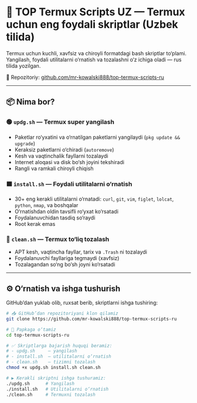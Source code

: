 # 🚀 TOP Termux Scripts UZ — Termux uchun eng foydali skriptlar (Uzbek tilida)

Termux uchun kuchli, xavfsiz va chiroyli formatdagi bash skriptlar to‘plami.  
Yangilash, foydali utilitalarni o‘rnatish va tozalashni o‘z ichiga oladi — rus tilida yozilgan.

📁 Repozitoriy: [github.com/mr-kowalski888/top-termux-scripts-ru](https://github.com/mr-kowalski888/top-termux-scripts-ru)

---

## 📦 Nima bor?

### 🟢 `updg.sh` — Termux super yangilash
- Paketlar ro‘yxatini va o‘rnatilgan paketlarni yangilaydi (`pkg update && upgrade`)
- Keraksiz paketlarni o‘chiradi (`autoremove`)
- Kesh va vaqtinchalik fayllarni tozalaydi
- Internet aloqasi va disk bo‘sh joyini tekshiradi
- Rangli va ramkali chiroyli chiqish

### 🟩 `install.sh` — Foydali utilitalarni o‘rnatish
- 30+ eng kerakli utilitalarni o‘rnatadi: `curl`, `git`, `vim`, `figlet`, `lolcat`, `python`, `nmap`, va boshqalar
- O‘rnatishdan oldin tavsifli ro‘yxat ko‘rsatadi
- Foydalanuvchidan tasdiq so‘raydi
- Root kerak emas

### 🧹 `clean.sh` — Termux to‘liq tozalash
- APT kesh, vaqtincha fayllar, tarix va `.Trash` ni tozalaydi
- Foydalanuvchi fayllariga tegmaydi (xavfsiz)
- Tozalagandan so‘ng bo‘sh joyni ko‘rsatadi

---

## ⚙️ O‘rnatish va ishga tushurish

GitHub’dan yuklab olib, ruxsat berib, skriptlarni ishga tushiring:

```bash
# 📥 GitHub’dan repozitoriyani klon qilamiz
git clone https://github.com/mr-kowalski888/top-termux-scripts-ru

# 📂 Papkaga o‘tamiz
cd top-termux-scripts-ru

# ✅ Skriptlarga bajarish huquqi beramiz:
# - updg.sh     — yangilash
# - install.sh  — utilitalarni o‘rnatish
# - clean.sh    — tizimni tozalash
chmod +x updg.sh install.sh clean.sh

# ▶️ Kerakli skriptni ishga tushuramiz:
./updg.sh      # Yangilash
./install.sh   # Utilitalarni o‘rnatish
./clean.sh     # Termuxni tozalash
